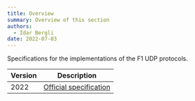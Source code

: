 ```yaml
---
title: Overview
summary: Overview of this section
authors:
  - Idar Bergli
date: 2022-07-03
---
```


Specifications for the implementations of the F1 UDP protocols.

| Version | Description                                                                                                                                     |
|---------|-------------------------------------------------------------------------------------------------------------------------------------------------|
| 2022    | [Official specification](https://answers.ea.com/t5/General-Discussion/F1-22-UDP-Specification/m-p/11551274/thread-id/2321?attachment-id=602460) |
